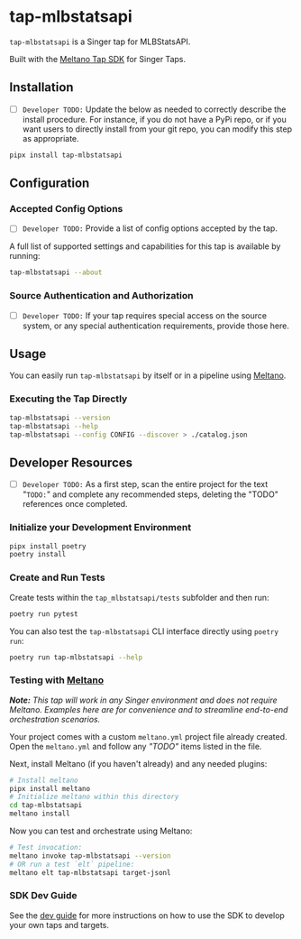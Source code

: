 # tap-mlbstatsapi

`tap-mlbstatsapi` is a Singer tap for MLBStatsAPI.

Built with the [Meltano Tap SDK](https://sdk.meltano.com) for Singer Taps.

## Installation

- [ ] `Developer TODO:` Update the below as needed to correctly describe the install procedure. For instance, if you do not have a PyPi repo, or if you want users to directly install from your git repo, you can modify this step as appropriate.

```bash
pipx install tap-mlbstatsapi
```

## Configuration

### Accepted Config Options

- [ ] `Developer TODO:` Provide a list of config options accepted by the tap.

A full list of supported settings and capabilities for this
tap is available by running:

```bash
tap-mlbstatsapi --about
```

### Source Authentication and Authorization

- [ ] `Developer TODO:` If your tap requires special access on the source system, or any special authentication requirements, provide those here.

## Usage

You can easily run `tap-mlbstatsapi` by itself or in a pipeline using [Meltano](https://meltano.com/).

### Executing the Tap Directly

```bash
tap-mlbstatsapi --version
tap-mlbstatsapi --help
tap-mlbstatsapi --config CONFIG --discover > ./catalog.json
```

## Developer Resources

- [ ] `Developer TODO:` As a first step, scan the entire project for the text "`TODO:`" and complete any recommended steps, deleting the "TODO" references once completed.

### Initialize your Development Environment

```bash
pipx install poetry
poetry install
```

### Create and Run Tests

Create tests within the `tap_mlbstatsapi/tests` subfolder and
  then run:

```bash
poetry run pytest
```

You can also test the `tap-mlbstatsapi` CLI interface directly using `poetry run`:

```bash
poetry run tap-mlbstatsapi --help
```

### Testing with [Meltano](https://www.meltano.com)

_**Note:** This tap will work in any Singer environment and does not require Meltano.
Examples here are for convenience and to streamline end-to-end orchestration scenarios._

Your project comes with a custom `meltano.yml` project file already created. Open the `meltano.yml` and follow any _"TODO"_ items listed in
the file.

Next, install Meltano (if you haven't already) and any needed plugins:

```bash
# Install meltano
pipx install meltano
# Initialize meltano within this directory
cd tap-mlbstatsapi
meltano install
```

Now you can test and orchestrate using Meltano:

```bash
# Test invocation:
meltano invoke tap-mlbstatsapi --version
# OR run a test `elt` pipeline:
meltano elt tap-mlbstatsapi target-jsonl
```

### SDK Dev Guide

See the [dev guide](https://sdk.meltano.com/en/latest/dev_guide.html) for more instructions on how to use the SDK to 
develop your own taps and targets.
